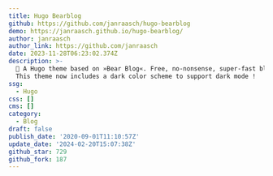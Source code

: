 ```yaml
---
title: Hugo Bearblog
github: https://github.com/janraasch/hugo-bearblog
demo: https://janraasch.github.io/hugo-bearblog/
author: janraasch
author_link: https://github.com/janraasch
date: 2023-11-28T06:23:02.374Z
description: >-
  🧸 A Hugo theme based on »Bear Blog«. Free, no-nonsense, super-fast blogging.
  This theme now includes a dark color scheme to support dark mode ️!
ssg:
  - Hugo
css: []
cms: []
category:
  - Blog
draft: false
publish_date: '2020-09-01T11:10:57Z'
update_date: '2024-02-20T15:07:38Z'
github_star: 729
github_fork: 187
---
```

